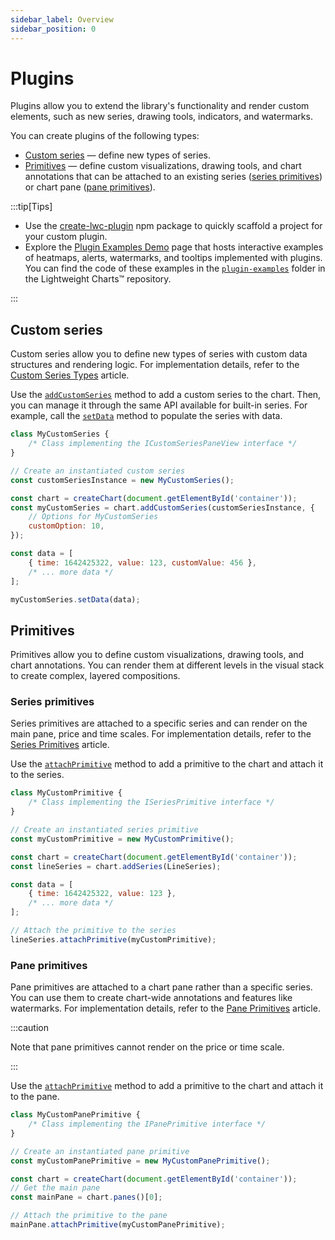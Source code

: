 ```yaml
---
sidebar_label: Overview
sidebar_position: 0
---
```


# Plugins

Plugins allow you to extend the library's functionality and render custom elements, such as new series, drawing tools, indicators, and watermarks.

You can create plugins of the following types:

- [Custom series](#custom-series) — define new types of series.
- [Primitives](#primitives) — define custom visualizations, drawing tools, and
chart annotations that can be attached to an existing series ([series primitives](#series-primitives)) or chart pane ([pane primitives](#pane-primitives)).

:::tip[Tips]

- Use the [create-lwc-plugin](https://www.npmjs.com/package/create-lwc-plugin) npm package to quickly scaffold a project for your custom plugin.
- Explore the [Plugin Examples Demo](https://tradingview.github.io/lightweight-charts/plugin-examples) page that hosts interactive examples of heatmaps, alerts, watermarks, and tooltips implemented with plugins. You can find the code of these examples in the [`plugin-examples`](https://github.com/tradingview/lightweight-charts/tree/master/plugin-examples) folder in the Lightweight Charts™ repository.

:::

## Custom series

Custom series allow you to define new types of series with custom data structures and rendering logic.
For implementation details, refer to the [Custom Series Types](./custom_series.md) article.

Use the [`addCustomSeries`](../api/interfaces/IChartApi.md#addcustomseries) method to add a custom series to the chart.
Then, you can manage it through the same API available for built-in series.
For example, call the [`setData`](../api/interfaces/ISeriesApi.md#setdata) method to populate the series with data.

```javascript title='javascript'
class MyCustomSeries {
    /* Class implementing the ICustomSeriesPaneView interface */
}

// Create an instantiated custom series
const customSeriesInstance = new MyCustomSeries();

const chart = createChart(document.getElementById('container'));
const myCustomSeries = chart.addCustomSeries(customSeriesInstance, {
    // Options for MyCustomSeries
    customOption: 10,
});

const data = [
    { time: 1642425322, value: 123, customValue: 456 },
    /* ... more data */
];

myCustomSeries.setData(data);
```

## Primitives

Primitives allow you to define custom visualizations, drawing tools, and chart annotations. You can render them at different
levels in the visual stack to create complex, layered compositions.

### Series primitives

Series primitives are attached to a specific series and can render on the main pane, price and
time scales. For implementation details, refer to the [Series Primitives](./series-primitives.mdx) article.

Use the [`attachPrimitive`](../api/interfaces/ISeriesApi.md#attachprimitive) method to add a primitive to the chart and attach it to the series.

```javascript title='javascript'
class MyCustomPrimitive {
    /* Class implementing the ISeriesPrimitive interface */
}

// Create an instantiated series primitive
const myCustomPrimitive = new MyCustomPrimitive();

const chart = createChart(document.getElementById('container'));
const lineSeries = chart.addSeries(LineSeries);

const data = [
    { time: 1642425322, value: 123 },
    /* ... more data */
];

// Attach the primitive to the series
lineSeries.attachPrimitive(myCustomPrimitive);
```

### Pane primitives

Pane primitives are attached to a chart pane rather than a specific series. You can use them to create chart-wide annotations and features like watermarks.
For implementation details, refer to the [Pane Primitives](./pane-primitives.md) article.

:::caution

Note that pane primitives cannot render on the price or time scale.

:::

Use the [`attachPrimitive`](../api/interfaces/IPaneApi.md#attachprimitive) method to add a primitive to the chart and attach it to the pane.

```javascript
class MyCustomPanePrimitive {
    /* Class implementing the IPanePrimitive interface */
}

// Create an instantiated pane primitive
const myCustomPanePrimitive = new MyCustomPanePrimitive();

const chart = createChart(document.getElementById('container'));
// Get the main pane
const mainPane = chart.panes()[0];

// Attach the primitive to the pane
mainPane.attachPrimitive(myCustomPanePrimitive);
```
